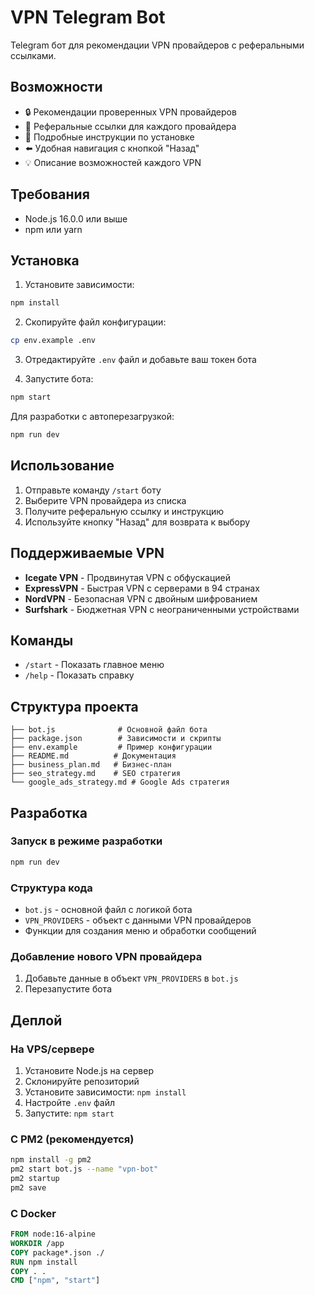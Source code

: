 # VPN Telegram Bot

Telegram бот для рекомендации VPN провайдеров с реферальными ссылками.

## Возможности

- 🔒 Рекомендации проверенных VPN провайдеров
- 🔗 Реферальные ссылки для каждого провайдера
- 📱 Подробные инструкции по установке
- ⬅️ Удобная навигация с кнопкой "Назад"
- 💡 Описание возможностей каждого VPN

## Требования

- Node.js 16.0.0 или выше
- npm или yarn

## Установка

1. Установите зависимости:
```bash
npm install
```

2. Скопируйте файл конфигурации:
```bash
cp env.example .env
```

3. Отредактируйте `.env` файл и добавьте ваш токен бота

4. Запустите бота:
```bash
npm start
```

Для разработки с автоперезагрузкой:
```bash
npm run dev
```

## Использование

1. Отправьте команду `/start` боту
2. Выберите VPN провайдера из списка
3. Получите реферальную ссылку и инструкцию
4. Используйте кнопку "Назад" для возврата к выбору

## Поддерживаемые VPN

- **Icegate VPN** - Продвинутая VPN с обфускацией
- **ExpressVPN** - Быстрая VPN с серверами в 94 странах  
- **NordVPN** - Безопасная VPN с двойным шифрованием
- **Surfshark** - Бюджетная VPN с неограниченными устройствами

## Команды

- `/start` - Показать главное меню
- `/help` - Показать справку

## Структура проекта

```
├── bot.js              # Основной файл бота
├── package.json        # Зависимости и скрипты
├── env.example         # Пример конфигурации
├── README.md          # Документация
├── business_plan.md   # Бизнес-план
├── seo_strategy.md    # SEO стратегия
└── google_ads_strategy.md # Google Ads стратегия
```

## Разработка

### Запуск в режиме разработки
```bash
npm run dev
```

### Структура кода
- `bot.js` - основной файл с логикой бота
- `VPN_PROVIDERS` - объект с данными VPN провайдеров
- Функции для создания меню и обработки сообщений

### Добавление нового VPN провайдера
1. Добавьте данные в объект `VPN_PROVIDERS` в `bot.js`
2. Перезапустите бота

## Деплой

### На VPS/сервере
1. Установите Node.js на сервер
2. Склонируйте репозиторий
3. Установите зависимости: `npm install`
4. Настройте `.env` файл
5. Запустите: `npm start`

### С PM2 (рекомендуется)
```bash
npm install -g pm2
pm2 start bot.js --name "vpn-bot"
pm2 startup
pm2 save
```

### С Docker
```dockerfile
FROM node:16-alpine
WORKDIR /app
COPY package*.json ./
RUN npm install
COPY . .
CMD ["npm", "start"]
```


